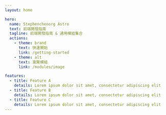 ```yaml
---
layout: home

hero:
  name: Stephenchenorg Astro
  text: 前端開發指南
  tagline: 前端開發指南 & 通用模組集合
  actions:
    - theme: brand
      text: 快速開始
      link: /getting-started
    - theme: alt
      text: 瀏覽模組
      link: /modules/image

features:
  - title: Feature A
    details: Lorem ipsum dolor sit amet, consectetur adipiscing elit
  - title: Feature B
    details: Lorem ipsum dolor sit amet, consectetur adipiscing elit
  - title: Feature C
    details: Lorem ipsum dolor sit amet, consectetur adipiscing elit
---
```


